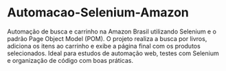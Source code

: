 # Automacao-Selenium-Amazon
Automação de busca e carrinho na Amazon Brasil utilizando Selenium e o padrão Page Object Model (POM). O projeto realiza a busca por livros, adiciona os itens ao carrinho e exibe a página final com os produtos selecionados. Ideal para estudos de automação web, testes com Selenium e organização de código com boas práticas.
